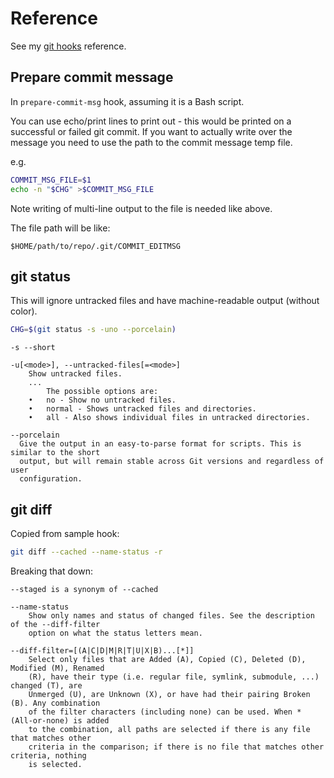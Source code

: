 # Reference

See my [git hooks](https://github.com/MichaelCurrin/dev-cheatsheets/blob/master/cheatsheets/git/hooks.md) reference.


## Prepare commit message

In `prepare-commit-msg` hook, assuming it is a Bash script.

You can use echo/print lines to print out - this would be printed
on a successful or failed git commit.
If you want to actually write over the message you need to use the path to the commit message temp file.

e.g.

```sh
COMMIT_MSG_FILE=$1
echo -n "$CHG" >$COMMIT_MSG_FILE
```

Note writing of multi-line output to the file is needed like above.

The file path will be like:

```
$HOME/path/to/repo/.git/COMMIT_EDITMSG
```

## git status

This will ignore untracked files and have machine-readable output (without color).

```sh
CHG=$(git status -s -uno --porcelain)
```

```
-s --short

-u[<mode>], --untracked-files[=<mode>]
    Show untracked files.
    ...
        The possible options are:
    •   no - Show no untracked files.
    •   normal - Shows untracked files and directories.
    •   all - Also shows individual files in untracked directories.

--porcelain
  Give the output in an easy-to-parse format for scripts. This is similar to the short
  output, but will remain stable across Git versions and regardless of user
  configuration.
```

## git diff

Copied from sample hook:

```sh
git diff --cached --name-status -r
```

Breaking that down:

```
--staged is a synonym of --cached

--name-status
    Show only names and status of changed files. See the description of the --diff-filter
    option on what the status letters mean.

--diff-filter=[(A|C|D|M|R|T|U|X|B)...[*]]
    Select only files that are Added (A), Copied (C), Deleted (D), Modified (M), Renamed
    (R), have their type (i.e. regular file, symlink, submodule, ...) changed (T), are
    Unmerged (U), are Unknown (X), or have had their pairing Broken (B). Any combination
    of the filter characters (including none) can be used. When * (All-or-none) is added
    to the combination, all paths are selected if there is any file that matches other
    criteria in the comparison; if there is no file that matches other criteria, nothing
    is selected.
```
